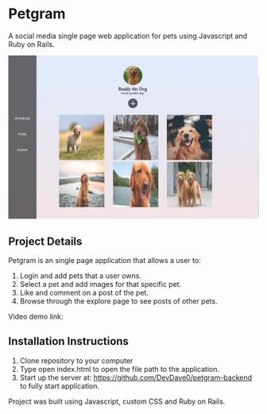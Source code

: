 # Petgram
A social media single page web application for pets using Javascript and Ruby on Rails. 

![Petgram](https://github.com/DevDave0/petgram-frontend/blob/master/Screen%20Shot%202020-08-29%20at%208.10.12%20PM.png)

## Project Details 

Petgram is an single page application that allows a user to:
1. Login and add pets that a user owns.
2. Select a pet and add images for that specific pet. 
3. Like and comment on a post of the pet. 
4. Browse through the explore page to see posts of other pets.

Video demo link: 


## Installation Instructions 

1. Clone repository to your computer 
2. Type open index.html to open the file path to the application. 
3. Start up the server at: https://github.com/DevDave0/petgram-backend to fully start application. 


Project was built using Javascript, custom CSS and Ruby on Rails. 